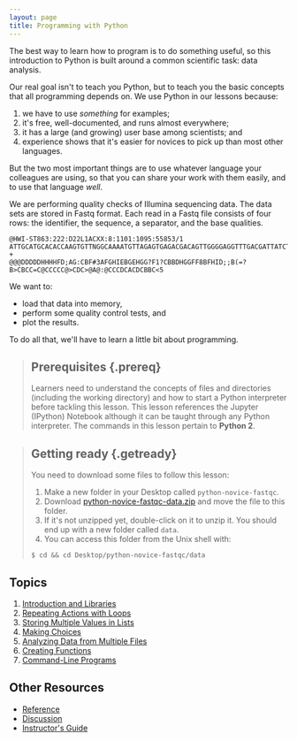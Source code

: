 ```yaml
---
layout: page
title: Programming with Python
---
```

The best way to learn how to program is to do something useful,
so this introduction to Python is built around a common scientific task:
data analysis.

Our real goal isn't to teach you Python,
but to teach you the basic concepts that all programming depends on.
We use Python in our lessons because:

1.  we have to use *something* for examples;
2.  it's free, well-documented, and runs almost everywhere;
3.  it has a large (and growing) user base among scientists; and
4.  experience shows that it's easier for novices to pick up than most other languages.

But the two most important things are
to use whatever language your colleagues are using,
so that you can share your work with them easily,
and to use that language *well*.

We are performing quality checks of Illumina sequencing data.
The data sets are stored in Fastq format. Each read in a Fastq file consists of four rows: the identifier, the sequence, a separator, and the base qualities.

~~~
@HWI-ST863:222:D22L1ACXX:8:1101:1095:55853/1
ATTGCATGCACACCAAGTGTTNGGCAAAATGTTAGAGTGAGACGACAGTTGGGGAGGTTTGACGATTATCTTTCATTTGTAGAGTAGATGAATCGAAGA
+
@@@DDDDDHHHHFD;AG:CBF#3AFGHIEBGEHGG?F1?CBBDHGGFF8BFHID;;B(=?B>CBCC=C@CCCCC@>CDC>@A@:@CCCDCACDCBBC<5
~~~

We want to:

*   load that data into memory,
*   perform some quality control tests, and
*   plot the results.

To do all that, we'll have to learn a little bit about programming.

> ## Prerequisites {.prereq}
>
> Learners need to understand the concepts of files and directories
> (including the working directory) and how to start a Python
> interpreter before tackling this lesson. This lesson references the Jupyter (IPython)
> Notebook although it can be taught through any Python interpreter.
> The commands in this lesson pertain to **Python 2**.

> ## Getting ready {.getready}
>
> You need to download some files to follow this lesson:
>
> 1. Make a new folder in your Desktop called `python-novice-fastqc`.
> 2. Download [python-novice-fastqc-data.zip](./python-novice-fastqc-data.zip) and move the file to this folder.
> 3. If it's not unzipped yet, double-click on it to unzip it. You should end up with a new folder called `data`.
> 4. You can access this folder from the Unix shell with:
>
> ~~~ {.input}
> $ cd && cd Desktop/python-novice-fastqc/data
> ~~~

## Topics

1.  [Introduction and Libraries](01-libraries.html)
2.  [Repeating Actions with Loops](02-loop.html)
3.  [Storing Multiple Values in Lists](03-lists.html)
4.  [Making Choices](04-cond.html)
5.  [Analyzing Data from Multiple Files](05-files.html)
6.  [Creating Functions](06-func.html)
7.  [Command-Line Programs](07-cmdline.html)


## Other Resources

*   [Reference](reference.html)
*   [Discussion](discussion.html)
*   [Instructor's Guide](instructors.html)
